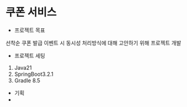 # 쿠폰 서비스

- 프로젝트 목표

선착순 쿠폰 발급 이벤트 시 동시성 처리방식에 대해 고안하기 위해 프로젝트 개발

- 프로젝트 세팅
1. Java21
2. SpringBoot3.2.1
3. Gradle 8.5

- 기획
- 